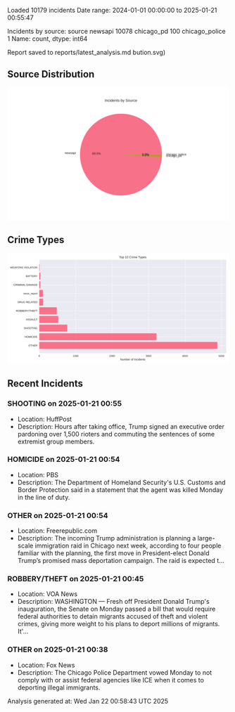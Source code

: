 
Loaded 10179 incidents
Date range: 2024-01-01 00:00:00 to 2025-01-21 00:55:47

Incidents by source:
source
newsapi           10078
chicago_pd          100
chicago_police        1
Name: count, dtype: int64

Report saved to reports/latest_analysis.md
bution.svg)

## Source Distribution
![Source Distribution](images/source_distribution.svg)

## Crime Types
![Crime Types](images/crime_types.svg)

## Recent Incidents

### SHOOTING on 2025-01-21 00:55
- Location: HuffPost
- Description: Hours after taking office, Trump signed an executive order pardoning over 1,500 rioters and commuting the sentences of some extremist group members.


### HOMICIDE on 2025-01-21 00:54
- Location: PBS
- Description: The Department of Homeland Security's U.S. Customs and Border Protection said in a statement that the agent was killed Monday in the line of duty.


### OTHER on 2025-01-21 00:54
- Location: Freerepublic.com
- Description: The incoming Trump administration is planning a large-scale immigration raid in Chicago next week, according to four people familiar with the planning, the first move in President-elect Donald Trump’s promised mass deportation campaign. The raid is expected t…


### ROBBERY/THEFT on 2025-01-21 00:45
- Location: VOA News
- Description: WASHINGTON — Fresh off President Donald Trump's inauguration, the Senate on Monday passed a bill that would require federal authorities to detain migrants accused of theft and violent crimes, giving more weight to his plans to deport millions of migrants. It'…


### OTHER on 2025-01-21 00:38
- Location: Fox News
- Description: The Chicago Police Department vowed Monday to not comply with or assist federal agencies like ICE when it comes to deporting illegal immigrants.

Analysis generated at: Wed Jan 22 00:58:43 UTC 2025
